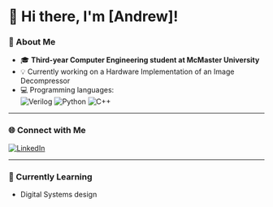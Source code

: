 # 👋 Hi there, I'm [Andrew]!

### 🚀 About Me
- 🎓 **Third-year Computer Engineering student at McMaster University**  
- 💡 Currently working on a Hardware Implementation of an Image	Decompressor
- 💻 Programming languages:  
  ![Verilog](https://img.shields.io/badge/-Verilog-5C2D91?style=flat-square&logo=verilog&logoColor=white) 
  ![Python](https://img.shields.io/badge/-Python-3776AB?style=flat-square&logo=python&logoColor=white) 
  ![C++](https://img.shields.io/badge/-C++-00599C?style=flat-square&logo=cplusplus&logoColor=white)

---

### 🌐 Connect with Me
[![LinkedIn](https://img.shields.io/badge/-LinkedIn-0077B5?style=flat-square&logo=linkedin&logoColor=white)](https://www.https://www.linkedin.com/in/andrew-depetris/)  

---

### 🌱 Currently Learning
- Digital Systems design
